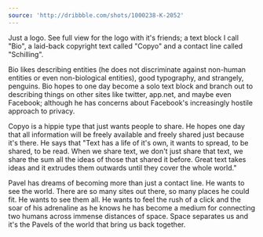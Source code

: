 ```yaml
---
source: 'http://dribbble.com/shots/1000238-K-2052'
---
```


Just a logo. See full view for the logo with it's friends; a text block I call "Bio", a laid-back copyright text called "Copyo" and a contact line called "Schilling".

Bio likes describing entities (he does not discriminate against non-human entities or even non-biological entities), good typography, and strangely, penguins. Bio hopes to one day become a solo text block and branch out to describing things on other sites like twitter, app.net, and maybe even Facebook; although he has concerns about Facebook's increasingly hostile approach to privacy.

Copyo is a hippie type that just wants people to share. He hopes one day that all information will be freely available and freely shared just because it's there. He says that "Text has a life of it's own, it wants to spread, to be shared, to be read. When we share text, we don't just share that text, we share the sum all the ideas of those that shared it before. Great text takes ideas and it extrudes them outwards until they cover the whole world."

Pavel has dreams of becoming more than just a contact line. He wants to see the world. There are so many sites out there, so many places he could fit. He wants to see them all. He wants to feel the rush of a click and the soar of his adrenaline as he knows he has become a medium for connecting two humans across immense distances of space. Space separates us and it's the Pavels of the world that bring us back together.
